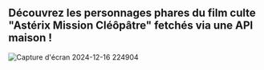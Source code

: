 ## Découvrez les personnages phares du film culte "Astérix Mission Cléôpâtre" fetchés via une API maison !


![Capture d'écran 2024-12-16 224904](https://github.com/user-attachments/assets/12eb5f7e-89a2-4165-80ff-ea1380aae7a8)

